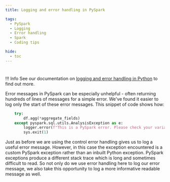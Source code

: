 ```yaml
---
title: Logging and error handling in PySpark

tags: 
  - PySpark
  - Logging
  - Error handling
  - Spark
  - Coding tips

hide:
  - toc
---
```


#



!!! Info
    See our documentation on [logging and error handling in Python][1] to find out more.

Error messages in PySpark can be especially unhelpful - often returning hundreds of lines of messages for a simple error. We've found it easier to log only the start of these error messages. This snippet of code shows how:

```python
    try:
        df.agg(*aggregate_fields)
    except pyspark.sql.utils.AnalysisException as e:
        logger.error(f"This is a PySpark error. Please check your variable: {str(e).split(';')[0]}")
        sys.exit(1)
```

Just as before we are using the control error handling gives us to log a useful error message. However, in this case the exception encountered is a custom PySpark exception rather than an inbuilt Python exception. PySpark exceptions produce a different stack trace which is long and sometimes difficult to read. So not only do we use error handling here to log our error message, we also take this opportunity to log a more informative readable message as well.

[1]: ../python/logging-and-error-handling.md
